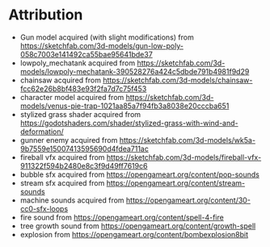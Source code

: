 # Attribution

- Gun model acquired (with slight modifications) from https://sketchfab.com/3d-models/gun-low-poly-058c7003e141492ca55bae95641bde37
- lowpoly_mechatank acquired from https://sketchfab.com/3d-models/lowpoly-mechatank-390528276a424c5dbde791b4981f9d29
- chainsaw acquired from https://sketchfab.com/3d-models/chainsaw-fcc62e26b8bf483e93f2fa7d7c75f453
- character model acquired from https://sketchfab.com/3d-models/venus-pie-trap-1021aa85a7f94fb3a8038e20cccba651
- stylized grass shader acquired from https://godotshaders.com/shader/stylized-grass-with-wind-and-deformation/
- gunner enemy acquired from https://sketchfab.com/3d-models/wk5a-9b7559e15007413595690d4fdea711ac
- fireball vfx acquired from https://sketchfab.com/3d-models/fireball-vfx-911322f594b2480e8c3f9d49ff7619c6
- bubble sfx acquired from https://opengameart.org/content/pop-sounds
- stream sfx acquired from https://opengameart.org/content/stream-sounds
- machine sounds acquired from https://opengameart.org/content/30-cc0-sfx-loops
- fire sound from https://opengameart.org/content/spell-4-fire
- tree growth sound from https://opengameart.org/content/growth-spell
- explosion from https://opengameart.org/content/bombexplosion8bit
